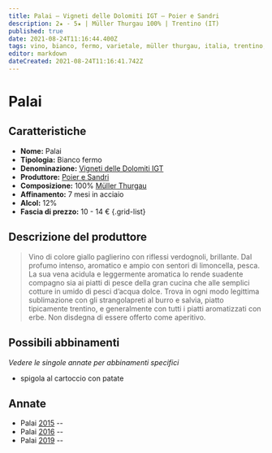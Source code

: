 ```yaml
---
title: Palai – Vigneti delle Dolomiti IGT – Poier e Sandri
description: 2★ - 5★ | Müller Thurgau 100% | Trentino (IT)
published: true
date: 2021-08-24T11:16:44.400Z
tags: vino, bianco, fermo, varietale, müller thurgau, italia, trentino, spigola al cartoccio con patate, 10 - 14€, 5 stelle
editor: markdown
dateCreated: 2021-08-24T11:16:41.742Z
---
```


# Palai

## Caratteristiche
- **Nome:** Palai 
- **Tipologia:** Bianco fermo
- **Denominazione:** [Vigneti delle Dolomiti IGT](/denominazioni/Italia/Trentino/IGT/Vigneti-delle-Dolomiti)
- **Produttore:** [Poier e Sandri](/produttori/Italia/Trentino/Poier-e-Sandri) 
- **Composizione:** 100% [Müller Thurgau](/vitigni/bacca-bianca/muller-thurgau)
- **Affinamento:** 7 mesi in acciaio 
- **Alcol:** 12%
- **Fascia di prezzo:** 10 - 14 €
{.grid-list}

## Descrizione del produttore

> Vino di colore giallo paglierino con riflessi verdognoli, brillante.
Dal profumo intenso, aromatico e ampio con sentori di limoncella, pesca.
La sua vena acidula e leggermente aromatica lo rende suadente compagno sia ai piatti di pesce della gran cucina che alle semplici cotture in umido di pesci d’acqua dolce. Trova in ogni modo legittima sublimazione con gli strangolapreti al burro e salvia, piatto tipicamente trentino, e generalmente con tutti i piatti aromatizzati con erbe.
Non disdegna di essere offerto come aperitivo.


## Possibili abbinamenti
*Vedere le singole annate per abbinamenti specifici*

- spigola al cartoccio con patate

## Annate
- Palai [2015](vini/Italia/Trentino/Poier-e-Sandri/Palai/2015) -- <span class="star-2"></span>
- Palai [2016](vini/Italia/Trentino/Poier-e-Sandri/Palai/2016) -- <span class="star-2"></span>
- Palai [2019](vini/Italia/Trentino/Poier-e-Sandri/Palai/2019) -- <span class="star-5"></span>

